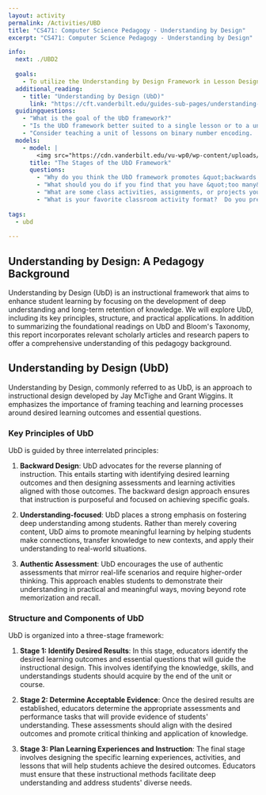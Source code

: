 ```yaml
---
layout: activity
permalink: /Activities/UBD
title: "CS471: Computer Science Pedagogy - Understanding by Design"
excerpt: "CS471: Computer Science Pedagogy - Understanding by Design"

info:
  next: ./UBD2
  
  goals: 
    - To utilize the Understanding by Design Framework in Lesson Design
  additional_reading:
    - title: "Understanding by Design (UbD)"
      link: "https://cft.vanderbilt.edu/guides-sub-pages/understanding-by-design/"
  guidingquestions:
    - "What is the goal of the UbD framework?"
    - "Is the UbD framework better suited to a single lesson or to a unit, and why?"
    - "Consider teaching a unit of lessons on binary number encoding.  How would you plan this into the three stages of UbD?"
  models:
    - model: |
        <img src="https://cdn.vanderbilt.edu/vu-wp0/wp-content/uploads/sites/59/2017/05/03135727/backwarddesign-650x537.png" alt="CC 4.0 BY-NC Understanding by Design workflow stages">
      title: "The Stages of the UbD Framework"
      questions:
        - "Why do you think the UbD framework promotes &quot;backwards design&quot;?  Why not plan your lessons, and then your assessments, and then the class activities?"
        - "What should you do if you find that you have &quot;too many&quot; big ideas identified in Stage 1?  How might you prioritize them?"
        - "What are some class activities, assignments, or projects you have encountered in school that might work toward demonstrating competence in Stage 2?  Can you recall a particularly well-matched or poorly-matched assessment from your own life?"
        - "What is your favorite classroom activity format?  Do you prefer lecture, or flipped classroom, or guided inquiry, or class discussions, etc.?  What is the benefit of using a blend of activities rather than a single approach?"
        
tags:
  - ubd
  
---
```


## Understanding by Design: A Pedagogy Background

Understanding by Design (UbD) is an instructional framework that aims to enhance student learning by focusing on the development of deep understanding and long-term retention of knowledge. We will explore UbD, including its key principles, structure, and practical applications. In addition to summarizing the foundational readings on UbD and Bloom's Taxonomy, this report incorporates relevant scholarly articles and research papers to offer a comprehensive understanding of this pedagogy background.

## Understanding by Design (UbD)

Understanding by Design, commonly referred to as UbD, is an approach to instructional design developed by Jay McTighe and Grant Wiggins. It emphasizes the importance of framing teaching and learning processes around desired learning outcomes and essential questions.

### Key Principles of UbD

UbD is guided by three interrelated principles:

1. **Backward Design**: UbD advocates for the reverse planning of instruction. This entails starting with identifying desired learning outcomes and then designing assessments and learning activities aligned with those outcomes. The backward design approach ensures that instruction is purposeful and focused on achieving specific goals.

2. **Understanding-focused**: UbD places a strong emphasis on fostering deep understanding among students. Rather than merely covering content, UbD aims to promote meaningful learning by helping students make connections, transfer knowledge to new contexts, and apply their understanding to real-world situations.

3. **Authentic Assessment**: UbD encourages the use of authentic assessments that mirror real-life scenarios and require higher-order thinking. This approach enables students to demonstrate their understanding in practical and meaningful ways, moving beyond rote memorization and recall.

### Structure and Components of UbD

UbD is organized into a three-stage framework:

1. **Stage 1: Identify Desired Results**: In this stage, educators identify the desired learning outcomes and essential questions that will guide the instructional design. This involves identifying the knowledge, skills, and understandings students should acquire by the end of the unit or course.

2. **Stage 2: Determine Acceptable Evidence**: Once the desired results are established, educators determine the appropriate assessments and performance tasks that will provide evidence of students' understanding. These assessments should align with the desired outcomes and promote critical thinking and application of knowledge.

3. **Stage 3: Plan Learning Experiences and Instruction**: The final stage involves designing the specific learning experiences, activities, and lessons that will help students achieve the desired outcomes. Educators must ensure that these instructional methods facilitate deep understanding and address students' diverse needs.
